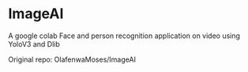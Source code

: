 # ImageAI
A google colab Face and person recognition application on video using  YoloV3 and Dlib






Original repo: OlafenwaMoses/ImageAI
